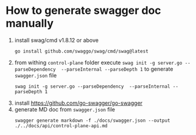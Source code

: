 # How to generate swagger doc manually

1. install swag/cmd v1.8.12 or above
   ```
   go install github.com/swaggo/swag/cmd/swag@latest
   ```
2. from withing `control-plane` folder execute `swag init -g server.go --parseDependency  --parseInternal --parseDepth 1` to generate `swagger.json` file
   ```
   swag init -g server.go --parseDependency  --parseInternal --parseDepth 1
   ```
3. install https://github.com/go-swagger/go-swagger
4. generate MD doc from `swagger.json` file
   ```
   swagger generate markdown -f ./docs/swagger.json --output ./../docs/api/control-plane-api.md
   ```
